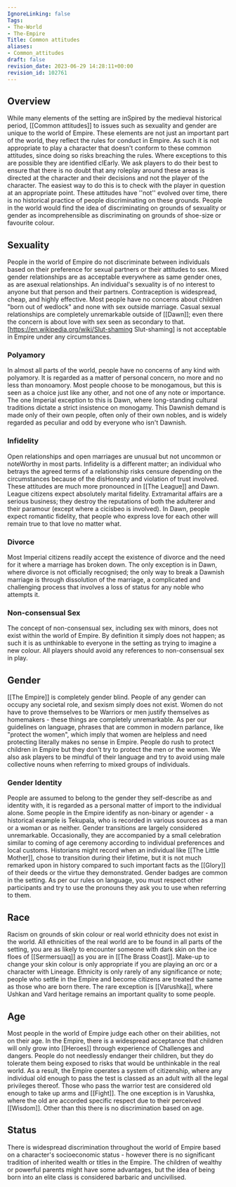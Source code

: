 ```yaml
---
IgnoreLinking: false
Tags:
- The-World
- The-Empire
Title: Common attitudes
aliases:
- Common_attitudes
draft: false
revision_date: 2023-06-29 14:28:11+00:00
revision_id: 102761
---
```


## Overview
While many elements of the setting are inSpired by the medieval historical period, [[Common attitudes]] to issues such as sexuality and gender are unique to the world of Empire. These elements are not just an important part of the world, they reflect the rules for conduct in Empire. As such it is not appropriate to play a character that doesn't conform to these common attitudes, since doing so risks breaching the rules.
Where exceptions to this are possible they are identified clEarly. We ask players to do their best to ensure that there is no doubt that any roleplay around these areas is directed at the character and their decisions and not the player of the character. The easiest way to do this is to check with the player in question at an appropriate point.
These attitudes have ''not'' evolved over time, there is no historical practice of people discriminating on these grounds. People in the world would find the idea of discriminating on grounds of sexuality or gender as incomprehensible as discriminating on grounds of shoe-size or favourite colour.
## Sexuality
People in the world of Empire do not discriminate between individuals based on their preference for sexual partners or their attitudes to sex. Mixed gender relationships are as acceptable everywhere as same gender ones, as are asexual relationships. An individual's sexuality is of no interest to anyone but that person and their partners. 
Contraception is widespread, cheap, and highly effective. Most people have no concerns about children "born out of wedlock" and none with sex outside marriage. Casual sexual relationships are completely unremarkable outside of [[Dawn]]; even there the concern is about love with sex seen as secondary to that. [https://en.wikipedia.org/wiki/Slut-shaming Slut-shaming] is not acceptable in Empire under any circumstances.
### Polyamory
In almost all parts of the world, people have no concerns of any kind with polyamory. It is regarded as a matter of personal concern, no more and no less than monoamory. Most people choose to be monogamous, but this is seen as a choice just like any other, and not one of any note or importance. The one Imperial exception to this is Dawn, where long-standing cultural traditions dictate a strict insistence on monogamy. This Dawnish demand is made only of their own people, often only of their own nobles, and is widely regarded as peculiar and odd by everyone who isn't Dawnish.
### Infidelity
Open relationships and open marriages are unusual but not uncommon or noteWorthy in most parts. Infidelity is a different matter; an individual who betrays the agreed terms of a relationship risks censure depending on the circumstances because of the disHonesty and violation of trust involved.
These attitudes are much more pronounced in [[The League]] and Dawn. League citizens expect absolutely marital fidelity. Extramarital affairs are a serious business; they destroy the reputations of both the adulterer and their paramour (except where a cicisbeo is involved). In Dawn, people expect romantic fidelity, that people who express love for each other will remain true to that love no matter what.
### Divorce
Most Imperial citizens readily accept the existence of divorce and the need for it where a marriage has broken down. The only exception is in Dawn, where divorce is not officially recognised; the only way to break a Dawnish marriage is through dissolution of the marriage, a complicated and challenging process that involves a loss of status for any noble who attempts it.
### Non-consensual Sex
The concept of non-consensual sex, including sex with minors, does not exist within the world of Empire. By definition it simply does not happen; as such it is as unthinkable to everyone in the setting as trying to imagine a new colour. All players should avoid any references to non-consensual sex in play.
## Gender
[[The Empire]] is completely gender blind. People of any gender can occupy any societal role, and sexism simply does not exist. Women do not have to prove themselves to be Warriors or men justify themselves as homemakers - these things are completely unremarkable.
As per our guidelines on language, phrases that are common in modern parlance, like "protect the women", which imply that women are helpless and need protecting literally makes no sense in Empire. People do rush to protect children in Empire but they don't try to protect the men or the women. We also ask players to be mindful of their language and try to avoid using male collective nouns when referring to mixed groups of individuals. 
### Gender Identity
People are assumed to belong to the gender they self-describe as and identity with, it is regarded as a personal matter of import to the individual alone. Some people in the Empire identify as non-binary or agender - a historical example is Tekupala, who is recorded in various sources as a man or a woman or as neither. 
Gender transitions are largely considered unremarkable. Occasionally, they are accompanied by a small celebration similar to coming of age ceremony according to individual preferences and local customs. Historians might record when an individual like [[The Little Mother]], chose to transition during their lifetime, but it is not much remarked upon in history compared to such important facts as the [[Glory]] of their deeds or the virtue they demonstrated.
Gender badges are common in the setting.
As per our rules on language, you must respect other participants and try to use the pronouns they ask you to use when referring to them.
## Race
Racism on grounds of skin colour or real world ethnicity does not exist in the world. All ethnicities of the real world are to be found in all parts of the setting, you are as likely to encounter someone with dark skin on the ice floes of [[Sermersuaq]] as you are in [[The Brass Coast]]. Make-up to change your skin colour is only appropriate if you are playing an orc or a  character with Lineage.
Ethnicity is only rarely of any significance or note; people who settle in the Empire and become citizens are treated the same as those who are born there. The rare exception is [[Varushka]], where Ushkan and Vard heritage remains an important quality to some people.
## Age
Most people in the world of Empire judge each other on their abilities, not on their age. In the Empire, there is a widespread acceptance that children will only grow into [[Heroes]] through experience of Challenges and dangers. People do not needlessly endanger their children, but they do tolerate them being exposed to risks that would be unthinkable in the real world. As a result, the Empire operates a system of citizenship, where any individual old enough to pass the test is classed as an adult with all the legal privileges thereof. Those who pass the warrior test are considered old enough to take up arms and [[Fight]]. 
The one exception is in Varushka, where the old are accorded specific respect due to their perceived [[Wisdom]]. Other than this there is no discrimination based on age.
## Status
There is widespread discrimination throughout the world of Empire based on a character's socioeconomic status - however there is no significant tradition of inherited wealth or titles in the Empire. The children of wealthy or powerful parents might have some advantages, but the idea of being born into an elite class is considered barbaric and uncivilised.